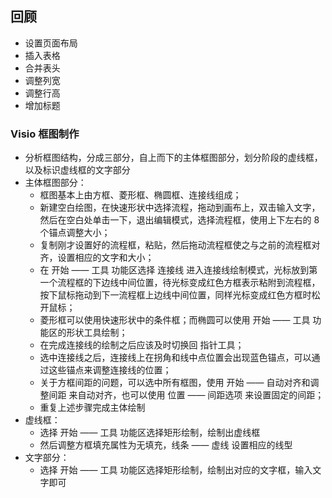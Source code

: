## 回顾

 - 设置页面布局
 - 插入表格
 - 合并表头
 - 调整列宽
 - 调整行高
 - 增加标题

### Visio 框图制作

 - 分析框图结构，分成三部分，自上而下的主体框图部分，划分阶段的虚线框，以及标识虚线框的文字部分
 - 主体框图部分：
   + 框图基本上由方框、菱形框、椭圆框、连接线组成；
   + 新建空白绘图，在快速形状中选择流程，拖动到画布上，双击输入文字，然后在空白处单击一下，退出编辑模式，选择流程框，使用上下左右的 8 个锚点调整大小；
   + 复制刚才设置好的流程框，粘贴，然后拖动流程框使之与之前的流程框对齐，设置相应的文字和大小；
   + 在 开始 —— 工具 功能区选择 连接线 进入连接线绘制模式，光标放到第一个流程框的下边线中间位置，待光标变成红色方框表示粘附到流程框，按下鼠标拖动到下一流程框上边线中间位置，同样光标变成红色方框时松开鼠标；
   + 菱形框可以使用快速形状中的条件框；而椭圆可以使用 开始 —— 工具 功能区的形状工具绘制；
   + 在完成连接线的绘制之后应该及时切换回 指针工具；
   + 选中连接线之后，连接线上在拐角和线中点位置会出现蓝色锚点，可以通过这些锚点来调整连接线的位置；
   + 关于方框间距的问题，可以选中所有框图，使用 开始 —— 自动对齐和调整间距 来自动对齐，也可以使用 位置 —— 间距选项 来设置固定的间距；
   + 重复上述步骤完成主体绘制
 - 虚线框：
   + 选择 开始 —— 工具 功能区选择矩形绘制，绘制出虚线框
   + 然后调整方框填充属性为无填充，线条 —— 虚线 设置相应的线型
 - 文字部分：
   + 选择 开始 —— 工具 功能区选择矩形绘制，绘制出对应的文字框，输入文字即可